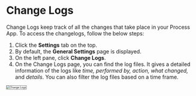 # Change Logs

Change Logs keep track of all the changes that take place in your Process App. To access the changelogs, follow the below steps:



1. Click the **Settings** tab on the top.
2. By default, the **General Settings** page is displayed.
3. On the left pane, click **Change Logs**.
4. On the Change Logs page, you can find the log files. It gives a detailed information of the logs like _time, performed by, action, what changed,_ and _details_. You can also filter the log files based on a time frame.

<img src="../images/change-logs-img1.png" alt="Change Logs" title="Change Logs" style="border: 1px solid gray;zoom:50%;"/>